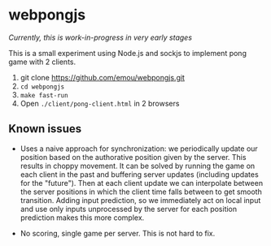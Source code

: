 webpongjs
=========

*Currently, this is work-in-progress in very early stages*

This is a small experiment using Node.js and sockjs to implement pong game
with 2 clients.

1. git clone https://github.com/emou/webpongjs.git 
2. `cd webpongjs`
3. `make fast-run`
4. Open `./client/pong-client.html` in 2 browsers


Known issues
------------

- Uses a naive approach for synchronization: we periodically update our
  position based on the authorative position given by the server. This results
  in choppy movement. It can be solved by running the game on each client in the past
  and buffering server updates (including updates for the "future"). Then at each
  client update we can interpolate between the server positions in which the client time
  falls between to get smooth transition. Adding input prediction, so we
  immediately act on local input and use only inputs unprocessed by the server
  for each position prediction makes this more complex.

- No scoring, single game per server. This is not hard to fix.
